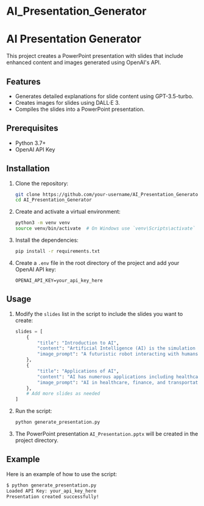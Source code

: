 # AI_Presentation_Generator
# AI Presentation Generator

This project creates a PowerPoint presentation with slides that include enhanced content and images generated using OpenAI's API.

## Features

- Generates detailed explanations for slide content using GPT-3.5-turbo.
- Creates images for slides using DALL·E 3.
- Compiles the slides into a PowerPoint presentation.

## Prerequisites

- Python 3.7+
- OpenAI API Key

## Installation

1. Clone the repository:

    ```bash
    git clone https://github.com/your-username/AI_Presentation_Generator.git
    cd AI_Presentation_Generator
    ```

2. Create and activate a virtual environment:

    ```bash
    python3 -m venv venv
    source venv/bin/activate  # On Windows use `venv\Scripts\activate`
    ```

3. Install the dependencies:

    ```bash
    pip install -r requirements.txt
    ```

4. Create a `.env` file in the root directory of the project and add your OpenAI API key:

    ```plaintext
    OPENAI_API_KEY=your_api_key_here
    ```

## Usage

1. Modify the `slides` list in the script to include the slides you want to create:

    ```python
    slides = [
        {
            "title": "Introduction to AI",
            "content": "Artificial Intelligence (AI) is the simulation of human intelligence in machines...",
            "image_prompt": "A futuristic robot interacting with humans"
        },
        {
            "title": "Applications of AI",
            "content": "AI has numerous applications including healthcare, finance, transportation, and more...",
            "image_prompt": "AI in healthcare, finance, and transportation"
        },
        # Add more slides as needed
    ]
    ```

2. Run the script:

    ```bash
    python generate_presentation.py
    ```

3. The PowerPoint presentation `AI_Presentation.pptx` will be created in the project directory.

## Example

Here is an example of how to use the script:

```bash
$ python generate_presentation.py
Loaded API Key: your_api_key_here
Presentation created successfully!
